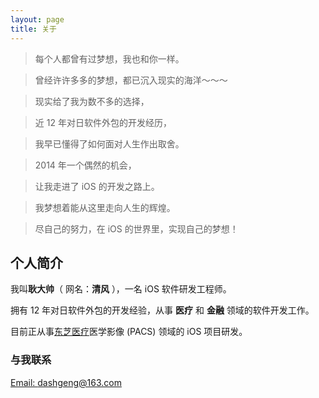 ```yaml
---
layout: page
title: 关于
---
```


>每个人都曾有过梦想，我也和你一样。

>曾经许许多多的梦想，都已沉入现实的海洋～～～

>现实给了我为数不多的选择，

>近 12 年对日软件外包的开发经历，

>我早已懂得了如何面对人生作出取舍。

>2014 年一个偶然的机会，

>让我走进了 iOS 的开发之路上。

>我梦想着能从这里走向人生的辉煌。

>尽自己的努力，在 iOS 的世界里，实现自己的梦想！


## 个人简介

我叫**耿大帅**（ 网名：**清风** ），一名 iOS 软件研发工程师。

拥有 12 年对日软件外包的开发经验，从事 **医疗** 和 **金融** 领域的软件开发工作。

目前正从事[东芝医疗](http://www.toshiba-medical.co.jp)医学影像 (PACS) 领域的 iOS 项目研发。

### 与我联系

[Email: dashgeng@163.com](mailto:dashgeng@163.com)


